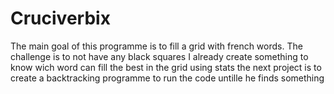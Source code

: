 # Cruciverbix
The main goal of this programme is to fill a grid with french words.
The challenge is to not have any black squares
I already create something to know wich word can fill the best in the grid using stats
the next project is to create a backtracking programme to run the code untille he finds something
